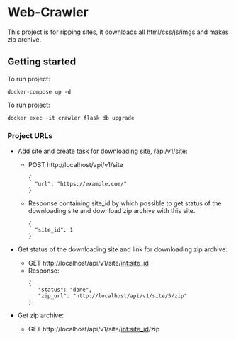 # Web-Crawler

This project is for ripping sites, it downloads all html/css/js/imgs and makes zip archive.  

## Getting started

 To run project:
 
```
docker-compose up -d
```
 To run project:
 
```
docker exec -it crawler flask db upgrade
```

### Project URLs
* Add site and create task for downloading site, /api/v1/site:

    * POST http://localhost/api/v1/site
    
        ```
        {
          "url": "https://example.com/"
        }
        ```
    * Response containing site_id by which possible to get status of the downloading site and download zip archive with this site. 
        ```
        {
          "site_id": 1
        }
        ```
* Get status of the downloading site and link for downloading zip archive:
    * GET http://localhost/api/v1/site/<int:site_id>
    * Response:
         ```
        {
            "status": "done",
            "zip_url": "http://localhost/api/v1/site/5/zip"
        }
        ```
* Get zip archive:
    * GET http://localhost/api/v1/site/<int:site_id>/zip
